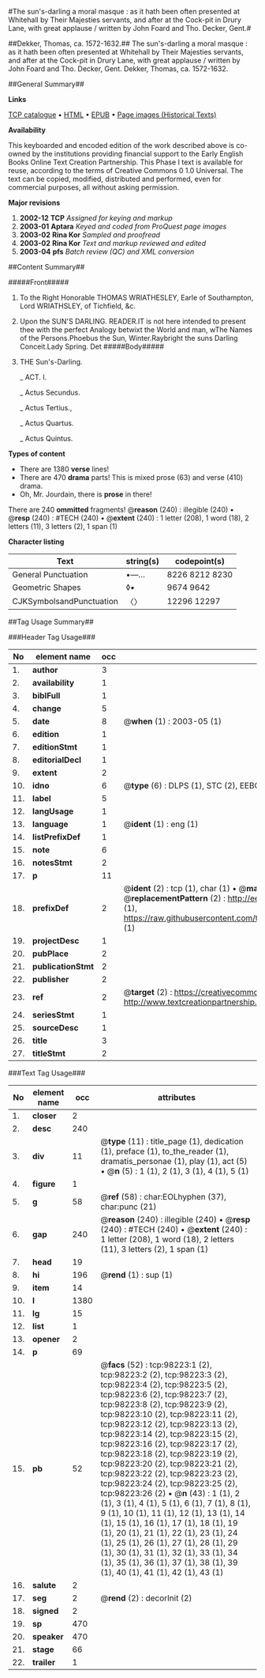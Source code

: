#The sun's-darling a moral masque : as it hath been often presented at Whitehall by Their Majesties servants, and after at the Cock-pit in Drury Lane, with great applause / written by John Foard and Tho. Decker, Gent.#

##Dekker, Thomas, ca. 1572-1632.##
The sun's-darling a moral masque : as it hath been often presented at Whitehall by Their Majesties servants, and after at the Cock-pit in Drury Lane, with great applause / written by John Foard and Tho. Decker, Gent.
Dekker, Thomas, ca. 1572-1632.

##General Summary##

**Links**

[TCP catalogue](http://www.ota.ox.ac.uk/tcp/)  • 
[HTML](http://tei.it.ox.ac.uk/tcp/Texts-HTML/free/A39/A39898.html)  • 
[EPUB](http://tei.it.ox.ac.uk/tcp/Texts-EPUB/free/A39/A39898.epub) • 
[Page images (Historical Texts)](https://data.historicaltexts.jisc.ac.uk/view?pubId=eebo-13165253e&pageId=eebo-13165253e-98223-1)

**Availability**

This keyboarded and encoded edition of the
	       work described above is co-owned by the institutions
	       providing financial support to the Early English Books
	       Online Text Creation Partnership. This Phase I text is
	       available for reuse, according to the terms of Creative
	       Commons 0 1.0 Universal. The text can be copied,
	       modified, distributed and performed, even for
	       commercial purposes, all without asking permission.

**Major revisions**

1. __2002-12__ __TCP__ *Assigned for keying and markup*
1. __2003-01__ __Aptara__ *Keyed and coded from ProQuest page images*
1. __2003-02__ __Rina Kor__ *Sampled and proofread*
1. __2003-02__ __Rina Kor__ *Text and markup reviewed and edited*
1. __2003-04__ __pfs__ *Batch review (QC) and XML conversion*

##Content Summary##

#####Front#####

1. To the Right Honorable
THOMAS WRIATHESLEY,
Earle of Southampton, Lord
WRIATHSLEY, of Tichfield, &c.

1. Upon the SUN'S DARLING.
READER.IT is not here intended to present thee
with the perfect Analogy betwixt the
World and man, wThe Names of the Persons.Phoebus the Sun, Winter.Raybright the suns Darling Conceit.Lady Spring. Det
#####Body#####

1. THE
Sun's-Darling.

    _ ACT. I.

    _ Actus Secundus.

    _ Actus Tertius.,

    _ Actus Quartus.

    _ Actus Quintus.

**Types of content**

  * There are 1380 **verse** lines!
  * There are 470 **drama** parts! This is mixed prose (63) and verse (410) drama.
  * Oh, Mr. Jourdain, there is **prose** in there!

There are 240 **ommitted** fragments! 
 @__reason__ (240) : illegible (240)  •  @__resp__ (240) : #TECH (240)  •  @__extent__ (240) : 1 letter (208), 1 word (18), 2 letters (11), 3 letters (2), 1 span (1)

**Character listing**


|Text|string(s)|codepoint(s)|
|---|---|---|
|General Punctuation|•—…|8226 8212 8230|
|Geometric Shapes|◊▪|9674 9642|
|CJKSymbolsandPunctuation|〈〉|12296 12297|

##Tag Usage Summary##

###Header Tag Usage###

|No|element name|occ|attributes|
|---|---|---|---|
|1.|__author__|3||
|2.|__availability__|1||
|3.|__biblFull__|1||
|4.|__change__|5||
|5.|__date__|8| @__when__ (1) : 2003-05 (1)|
|6.|__edition__|1||
|7.|__editionStmt__|1||
|8.|__editorialDecl__|1||
|9.|__extent__|2||
|10.|__idno__|6| @__type__ (6) : DLPS (1), STC (2), EEBO-CITATION (1), OCLC (1), VID (1)|
|11.|__label__|5||
|12.|__langUsage__|1||
|13.|__language__|1| @__ident__ (1) : eng (1)|
|14.|__listPrefixDef__|1||
|15.|__note__|6||
|16.|__notesStmt__|2||
|17.|__p__|11||
|18.|__prefixDef__|2| @__ident__ (2) : tcp (1), char (1)  •  @__matchPattern__ (2) : ([0-9\-]+):([0-9IVX]+) (1), (.+) (1)  •  @__replacementPattern__ (2) : http://eebo.chadwyck.com/downloadtiff?vid=$1&page=$2 (1), https://raw.githubusercontent.com/textcreationpartnership/Texts/master/tcpchars.xml#$1 (1)|
|19.|__projectDesc__|1||
|20.|__pubPlace__|2||
|21.|__publicationStmt__|2||
|22.|__publisher__|2||
|23.|__ref__|2| @__target__ (2) : https://creativecommons.org/publicdomain/zero/1.0/ (1), http://www.textcreationpartnership.org/docs/. (1)|
|24.|__seriesStmt__|1||
|25.|__sourceDesc__|1||
|26.|__title__|3||
|27.|__titleStmt__|2||


###Text Tag Usage###

|No|element name|occ|attributes|
|---|---|---|---|
|1.|__closer__|2||
|2.|__desc__|240||
|3.|__div__|11| @__type__ (11) : title_page (1), dedication (1), preface (1), to_the_reader (1), dramatis_personae (1), play (1), act (5)  •  @__n__ (5) : 1 (1), 2 (1), 3 (1), 4 (1), 5 (1)|
|4.|__figure__|1||
|5.|__g__|58| @__ref__ (58) : char:EOLhyphen (37), char:punc (21)|
|6.|__gap__|240| @__reason__ (240) : illegible (240)  •  @__resp__ (240) : #TECH (240)  •  @__extent__ (240) : 1 letter (208), 1 word (18), 2 letters (11), 3 letters (2), 1 span (1)|
|7.|__head__|19||
|8.|__hi__|196| @__rend__ (1) : sup (1)|
|9.|__item__|14||
|10.|__l__|1380||
|11.|__lg__|15||
|12.|__list__|1||
|13.|__opener__|2||
|14.|__p__|69||
|15.|__pb__|52| @__facs__ (52) : tcp:98223:1 (2), tcp:98223:2 (2), tcp:98223:3 (2), tcp:98223:4 (2), tcp:98223:5 (2), tcp:98223:6 (2), tcp:98223:7 (2), tcp:98223:8 (2), tcp:98223:9 (2), tcp:98223:10 (2), tcp:98223:11 (2), tcp:98223:12 (2), tcp:98223:13 (2), tcp:98223:14 (2), tcp:98223:15 (2), tcp:98223:16 (2), tcp:98223:17 (2), tcp:98223:18 (2), tcp:98223:19 (2), tcp:98223:20 (2), tcp:98223:21 (2), tcp:98223:22 (2), tcp:98223:23 (2), tcp:98223:24 (2), tcp:98223:25 (2), tcp:98223:26 (2)  •  @__n__ (43) : 1 (1), 2 (1), 3 (1), 4 (1), 5 (1), 6 (1), 7 (1), 8 (1), 9 (1), 10 (1), 11 (1), 12 (1), 13 (1), 14 (1), 15 (1), 16 (1), 17 (1), 18 (1), 19 (1), 20 (1), 21 (1), 22 (1), 23 (1), 24 (1), 25 (1), 26 (1), 27 (1), 28 (1), 29 (1), 30 (1), 31 (1), 32 (1), 33 (1), 34 (1), 35 (1), 36 (1), 37 (1), 38 (1), 39 (1), 40 (1), 41 (1), 42 (1), 43 (1)|
|16.|__salute__|2||
|17.|__seg__|2| @__rend__ (2) : decorInit (2)|
|18.|__signed__|2||
|19.|__sp__|470||
|20.|__speaker__|470||
|21.|__stage__|66||
|22.|__trailer__|1||
